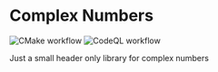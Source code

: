 # Complex Numbers


![CMake workflow](https://github.com/TamirPerek/Complex-Lib/actions/workflows/cmake.yml/badge.svg) ![CodeQL workflow](https://github.com/TamirPerek/Complex-Lib/actions/workflows/codeql-analysis.yml/badge.svg)


Just a small header only library for complex numbers
